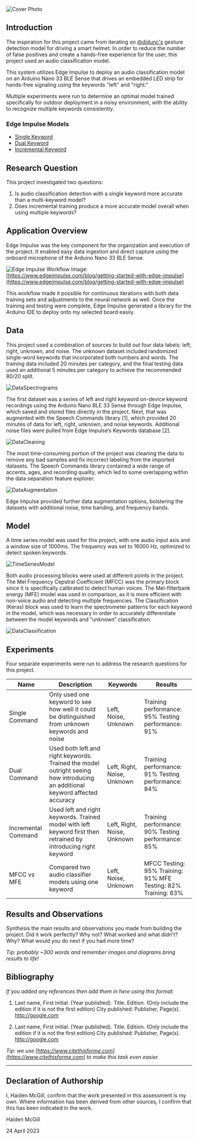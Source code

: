![Cover Photo](incrementBikeCommand_inferencing/assets/smartHelmet_cover.jpg)

## Introduction
The inspiration for this project came from iterating on [@djdunc's](https://github.com/djdunc) gesture detection
model for driving a smart helmet. In order to reduce the number of false positives and create a hands-free experience for the user, this project used an audio classification model.

This system utilizes Edge Impulse to deploy an audio classification model on an Arduino Nano 33 BLE Sense that drives an embedded LED strip for hands-free signaling using the keywords "left" and "right."

Multiple experiments were run to determine an optimal model trained specifically for outdoor deployment in a noisy environment, with the ability to recognize multiple keywords consistently.

### Edge Impulse Models
- [Single Keyword](https://studio.edgeimpulse.com/studio/198343)
- [Dual Keyword](https://studio.edgeimpulse.com/studio/198602)
- [Incremental Keyword](https://studio.edgeimpulse.com/studio/198643)

## Research Question
This project investigated two questions:

1. Is audio classification detection with a single keyword more accurate than a multi-keyword model?
2. Does incremental training produce a more accurate model overall when using multiple keywords?

## Application Overview
Edge Impulse was the key component for the organization and execution of the project. It enabled easy data ingestion and direct capture using the onboard microphone of the Arduino Nano 33 BLE Sense. 

![Edge Impulse Workflow](incrementBikeCommand_inferencing/assets/edgeImpulse_diagram.jpg)
Image: [https://www.edgeimpulse.com/blog/getting-started-with-edge-impulse](https://www.edgeimpulse.com/blog/getting-started-with-edge-impulse)

This workflow made it possible for continuous iterations with both data training sets and adjustments to the neural network as well. Once the training and testing were complete, Edge Impulse generated a library for the Arduino IDE to deploy onto my selected board easily.


## Data
This project used a combination of sources to build out four data labels: left, right, unknown, and noise. The unknown dataset included randomized single-word keywords that incorporated both numbers and words. The training data included 20 minutes per category, and the final testing data used an additional 5 minutes per category to achieve the recommended 80/20 split.

![DataSpectrograms](incrementBikeCommand_inferencing/assets/smartHelmet_cover.jpg)

The first dataset was a series of left and right keyword on-device keyword recordings using the Arduino Nano BLE 33 Sense through Edge Impulse, which saved and stored files directly in the project. Next, that was augmented with the Speech Commands library [1], which provided 20 minutes of data for left, right, unknown, and noise keywords. Additional noise files were pulled from Edge Impulse’s Keywords database [2].

![DataCleaning](incrementBikeCommand_inferencing/assets/smartHelmet_cover.jpg)

The most time-consuming portion of the project was cleaning the data to remove any
bad samples and fix incorrect labeling from the imported datasets. The Speech
Commands library contained a wide range of accents, ages, and recording quality,
which led to some overlapping within the data separation feature explorer.

![DataAugmentation](incrementBikeCommand_inferencing/assets/smartHelmet_cover.jpg)

Edge Impulse provided further data augmentation options, bolstering the datasets with
additional noise, time banding, and frequency bands.

## Model
A time series model was used for this project, with one audio input axis and a window
size of 1000ms. The frequency was set to 16000 Hz, optimized to detect spoken
keywords.

![TimeSeriesModel](incrementBikeCommand_inferencing/assets/smartHelmet_cover.jpg)

Both audio processing blocks were used at different points in the project. The Mel
Frequency Cepstral Coefficient (MFCC) was the primary block since it is specifically
calibrated to detect human voices. The Mel-filterbank energy (MFE) model was used in
comparison, as it is more efficient with non-voice audio and detecting multiple
frequencies.
The Classification (Keras) block was used to learn the spectrometer patterns for each
keyword in the model, which was necessary in order to accurately differentiate between
the model keywords and “unknown” classification.

![DataClassification](incrementBikeCommand_inferencing/assets/smartHelmet_cover.jpg)


## Experiments
Four separate experiments were run to address the research questions for this project.

| Name                | Description                                                                                                                  | Keywords                    | Results                                                        |
|---------------------|------------------------------------------------------------------------------------------------------------------------------|-----------------------------|----------------------------------------------------------------|
| Single Command      | Only used one keyword to see how well it could be distinguished from unknown keywords and noise                              | Left, Noise, Unknown        | Training performance: 95% Testing performance: 91%             |
| Dual Command        | Used both left and right keywords. Trained the model outright seeing how introducing an additional keyword affected accuracy | Left, Right, Noise, Unknown | Training performance: 91% Testing performance: 84%             |
| Incremental Command | Used left and right keywords. Trained model with left keyword first then retrained by introducing right keyword              | Left, Right, Noise, Unknown | Training performance: 90% Testing performance: 85%             |
| MFCC vs MFE         | Compared two audio classifier models using one keyword                                                                       | Left, Noise, Unknown        | MFCC Testing: 95% Training: 91% MFE Testing: 82% Training: 63% |

## Results and Observations
Synthesis the main results and observations you made from building the project. Did it work perfectly? Why not? What worked and what didn't? Why? What would you do next if you had more time?  

*Tip: probably ~300 words and remember images and diagrams bring results to life!*

## Bibliography
*If you added any references then add them in here using this format:*

1. Last name, First initial. (Year published). Title. Edition. (Only include the edition if it is not the first edition) City published: Publisher, Page(s). http://google.com

2. Last name, First initial. (Year published). Title. Edition. (Only include the edition if it is not the first edition) City published: Publisher, Page(s). http://google.com

*Tip: we use [https://www.citethisforme.com](https://www.citethisforme.com) to make this task even easier.* 

----

## Declaration of Authorship

I, Haiden McGill, confirm that the work presented in this assessment is my own. Where information has been derived from other sources, I confirm that this has been indicated in the work.


Haiden McGill

24 April 2023
